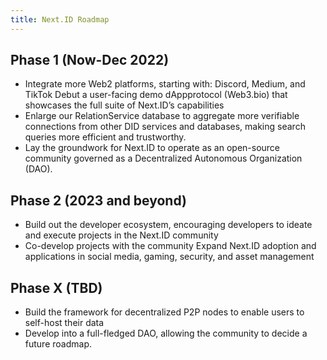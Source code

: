 ```yaml
---
title: Next.ID Roadmap
---
```


## Phase 1 (Now-Dec 2022)

- Integrate more Web2 platforms, starting with: Discord, Medium, and TikTok
Debut a user-facing demo dAppprotocol (Web3.bio) that showcases the full suite of Next.ID’s capabilities
- Enlarge our RelationService database to aggregate more verifiable connections from other DID services and databases, making search queries more efficient and trustworthy.
- Lay the groundwork for Next.ID to operate as an open-source community governed as a Decentralized Autonomous Organization (DAO).

## Phase 2 (2023 and beyond)

- Build out the developer ecosystem, encouraging developers to ideate and execute projects in the Next.ID community
- Co-develop projects with the community
Expand Next.ID adoption and applications in social media, gaming, security, and asset management

## Phase X (TBD)

- Build the framework for decentralized P2P nodes to enable users to self-host their data
- Develop into a full-fledged DAO, allowing the community to decide a future roadmap.
